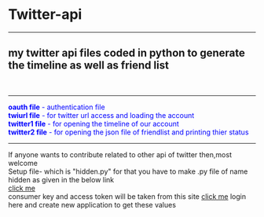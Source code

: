 <H1>Twitter-api</H1>
<hr/>
<h2>my twitter api files coded in python to generate the timeline as well as friend list</h2> <br/>
<hr/>
<font color="blue">
	<b>oauth file</b>    - authentication file <br/>
	<b>twiurl file</b>   - for twitter url access and loading the account<br/>
	<b>twitter1 file</b> - for opening the timeline of our account<br/>
	<b>twitter2 file</b> - for opening the json file of friendlist and printing thier status</br>
</font>
<hr/>
If anyone wants to contribute related to other api of twitter then,most welcome<br/>
Setup file- which is "hidden.py" for that you have to make .py file of name hidden as given in the below link<br/>
<a href='https://www.py4e.com/code3/hidden.py'>click me</a>
<br/>
consumer key and access token will be taken from this site
<a href="https://developer.twitter.com/">click me</a> login here and create new application to get these values<br/>
</hr>


